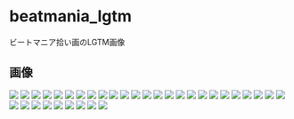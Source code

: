# beatmania_lgtm
 ビートマニア拾い画のLGTM画像

## 画像

<img src="1.jpg" />


<img src="2.jpg" />


<img src="3.jpg" />


<img src="4.jpg" />


<img src="5.jpg" />


<img src="6.jpg" />


<img src="7.jpg" />


<img src="8.jpg" />


<img src="9.jpg" />


<img src="10.jpg" />


<img src="11.jpg" />


<img src="12.jpg" />


<img src="13.jpg" />


<img src="14.jpg" />


<img src="15.jpeg" />


<img src="16.jpeg" />


<img src="17.jpeg" />


<img src="18.jpeg" />


<img src="19.jpeg" />


<img src="20.jpeg" />


<img src="21.jpg" />


<img src="22.jpg" />


<img src="23.jpg" />


<img src="24.jpg" />


<img src="25.jpeg" />


<img src="26.jpeg" />


<img src="27.jpeg" />


<img src="28.jpeg" />


<img src="29.jpg" />


<img src="30.jpg" />


<img src="31.jpg" />


<img src="32.jpg" />


<img src="33.jpg" />


<img src="34.jpg" />